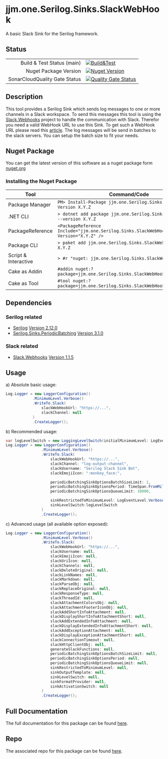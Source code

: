 # jjm.one.Serilog.Sinks.SlackWebHook

A basic Slack Sink for the Serilog framework.

## Status

|                               |                                                                                                                                                                                                                                         |
|------------------------------:|-----------------------------------------------------------------------------------------------------------------------------------------------------------------------------------------------------------------------------------------|
|    Build & Test Status (main) | [![Build&Test](https://github.com/jjm-one/jjm.one.Serilog.Sinks.SlackWebHook/actions/workflows/dotnet.yml/badge.svg)](https://github.com/jjm-one/jjm.one.Serilog.Sinks.SlackWebHook/actions/workflows/dotnet.yml)                       |
|         Nuget Package Version | [![Nuget Version](https://img.shields.io/nuget/v/jjm.one.Serilog.Sinks.SlackWebHook?style=flat-square)](https://www.nuget.org/packages/jjm.one.Serilog.Sinks.SlackWebHook/)                                                             |
| SonarCloudQuality Gate Status | [![Quality Gate Status](https://sonarcloud.io/api/project_badges/measure?project=jjm-one_jjm.one.Serilog.Sinks.SlackWebHook&metric=alert_status)](https://sonarcloud.io/summary/new_code?id=jjm-one_jjm.one.Serilog.Sinks.SlackWebHook) |

## Description

This tool provides a Serilog Sink which sends log messages to one or more channels in a Slack workspace. To send this
messages this tool is using the [Slack.Webhooks](https://github.com/mrb0nj/Slack.Webhooks) project to handle the
communication with Slack. Therefor you need a valid WebHook URL to use this Sink. To get such a WebHook URL please read
this [article](https://slack.com/help/articles/115005265063-Incoming-Webhooks-for-Slack). The log messages will be send
in batches to the slack servers. You can setup the batch size to fit your needs.

## Nuget Package

You can get the latest version of this software as a nuget package
form [nuget.org](https://www.nuget.org/packages/jjm.one.Serilog.Sinks.SlackWebHook/)

### Installing the Nuget Package

| Tool                 | Command/Code                                                                            |
|----------------------|-----------------------------------------------------------------------------------------|
| Package Manager      | ```PM> Install-Package jjm.one.Serilog.Sinks.SlackWebHook -Version X.Y.Z```             |
| .NET CLI             | ```> dotnet add package jjm.one.Serilog.Sinks.SlackWebHook --version X.Y.Z```           |
| PackageReference     | ```<PackageReference Include="jjm.one.Serilog.Sinks.SlackWebHook" Version="X.Y.Z" />``` |
| Package CLI          | ```> paket add jjm.one.Serilog.Sinks.SlackWebHook --version X.Y.Z```                    |
| Script & Interactive | ```> #r "nuget: jjm.one.Serilog.Sinks.SlackWebHook, X.Y.Z"```                           |
| Cake as Addin        | ```#addin nuget:?package=jjm.one.Serilog.Sinks.SlackWebHook&version=X.Y.Z```            |
| Cake as Tool         | ```#tool nuget:?package=jjm.one.Serilog.Sinks.SlackWebHook&version=X.Y.Z```             |

## Dependencies

### Serilog related

- [Serilog](https://github.com/serilog/serilog) [Version 2.12.0](https://github.com/serilog/serilog/releases/tag/v2.12.0)
- [Serilog.Sinks.PeriodicBatching](https://github.com/serilog/serilog-sinks-periodicbatching) [Version 3.1.0](https://github.com/serilog/serilog-sinks-periodicbatching/releases/tag/v3.1.0)

### Slack related

- [Slack.Webhooks](https://github.com/mrb0nj/Slack.Webhooks) [Version 1.1.5](https://github.com/mrb0nj/Slack.Webhooks/releases/tag/v1.1.5)

## Usage

a) Absolute basic usage:

```csharp
Log.Logger = new LoggerConfiguration()
            .MinimumLevel.Verbose()
            .WriteTo.Slack(
                slackWebHookUrl: "https://...",
                slackChannel: null
            )
            .CreateLogger();
```

b) Recommended usage:

```csharp
var logLevelSwitch = new LoggingLevelSwitch(initialMinimumLevel: LogEventLevel.Verbose);
Log.Logger = new LoggerConfiguration()
                .MinimumLevel.Verbose()
                .WriteTo.Slack(
                    slackWebHookUrl: "https://...",
                    slackChannel: "log-output-channel",
                    slackUsername: "Serilog Slack Sink Bot",
                    slackEmojiIcon: ":monkey_face:",

                    periodicBatchingSinkOptionsBatchSizeLimit: 1,
                    periodicBatchingSinkOptionsPeriod: TimeSpan.FromMilliseconds(1000),
                    periodicBatchingSinkOptionsQueueLimit: 10000,

                    sinkRestrictedToMinimumLevel: LogEventLevel.Verbose,
                    sinkLevelSwitch:logLevelSwitch
                )
                .CreateLogger();
```

c) Advanced usage (all available option exposed):

```csharp
Log.Logger = new LoggerConfiguration()
                .MinimumLevel.Verbose()
                .WriteTo.Slack(
                    slackWebHookUrl: "https://...",
                    slackUsername: null,
                    slackEmojiIcon: null,
                    slackUriIcon: null,
                    slackChannels: null,
                    slackDeleteOriginal: null,
                    slackLinkNames: null,
                    slackMarkdown: null,
                    slackParseObj: null,
                    slackReplaceOriginal: null,
                    slackResponseType: null,
                    slackThreadId: null,
                    slackAttachmentColorsObj: null,
                    slackAttachmentFooterIconObj: null,
                    slackAddShortInfoAttachment: null,
                    slackDisplayShortInfoAttachmentShort: null,
                    slackAddExtendedInfoAttachment: null,
                    slackDisplayExtendedInfoAttachmentShort: null,
                    slackAddExceptionAttachment: null,
                    slackDisplayExceptionAttachmentShort: null,
                    slackConnectionTimeout: null,
                    slackHttpClientObj: null,
                    generateSlackFunctions: null,
                    periodicBatchingSinkOptionsBatchSizeLimit: null,
                    periodicBatchingSinkOptionsPeriod: null,
                    periodicBatchingSinkOptionsQueueLimit: null,
                    sinkRestrictedToMinimumLevel: null,
                    sinkOutputTemplate: null,
                    sinkLevelSwitch: null,
                    sinkFormatProvider: null,
                    sinkActivationSwitch: null
                )
                .CreateLogger();
```

## Full Documentation

The full documentation for this package can be
found [here](https://jjm-one.github.io/jjm.one.Serilog.Sinks.SlackWebHook/main/doc/html/index.html).

## Repo

The associated repo for this package can be found [here](https://github.com/jjm-one/jjm.one.Serilog.Sinks.SlackWebHook).
